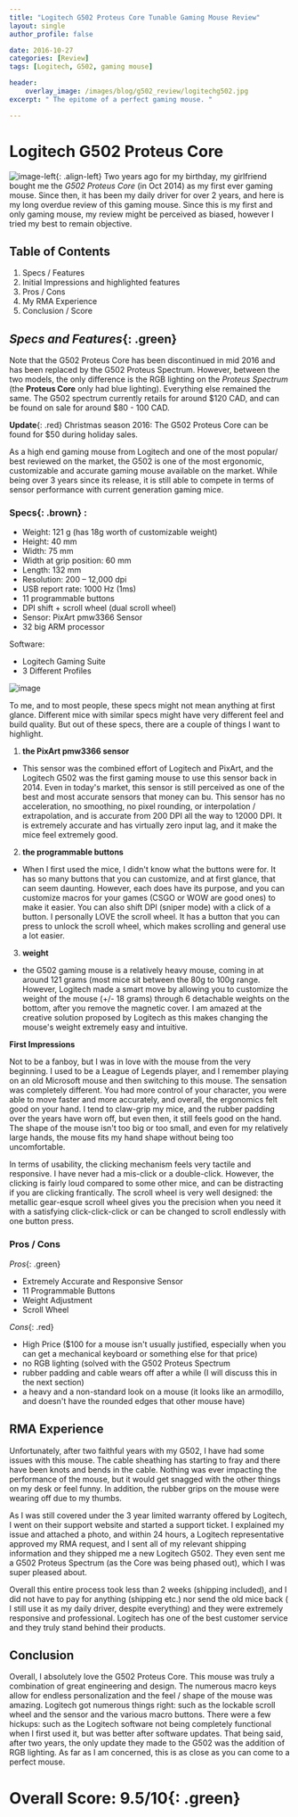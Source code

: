 ```yaml
---
title: "Logitech G502 Proteus Core Tunable Gaming Mouse Review"
layout: single
author_profile: false

date: 2016-10-27
categories: [Review]
tags: [Logitech, G502, gaming mouse]

header:
    overlay_image: /images/blog/g502_review/logitechg502.jpg
excerpt: " The epitome of a perfect gaming mouse. " 

---
```


# Logitech G502 Proteus Core 

![image-left](/images/blog/g502_review/mice1.png){: .align-left}
Two years ago for my birthday, my girlfriend bought me the *G502 Proteus Core* (in Oct 2014) as my first ever gaming mouse. Since then, it has been my daily driver for over 2 years, and here is my long overdue review of this gaming mouse. Since this is my first and only gaming mouse, my review might be perceived as biased, however I tried my best to remain objective. 

## Table of Contents 
1. Specs / Features 
2. Initial Impressions and highlighted features
4. Pros / Cons 
5. My RMA Experience 
6. Conclusion / Score 

## *Specs and Features*{: .green}
Note that the G502 Proteus Core has been discontinued in mid 2016 and has been replaced by the G502 Proteus Spectrum. However, between the two models, the only difference is the RGB lighting on the *Proteus Spectrum* (the **Proteus Core** only had blue lighting). Everything else remained the same. The G502 spectrum currently retails for around $120 CAD, and can be found on sale for around $80 - 100 CAD. 

**Update**{: .red} Christmas season 2016: The G502 Proteus Core can be found for $50 during holiday sales. 

As a high end gaming mouse from Logitech and one of the most popular/ best reviewed on the market, the G502 is one of the most ergonomic, customizable and accurate gaming mouse available on the market. While being over 3 years since its release, it is still able to compete in terms of sensor performance with current generation gaming mice. 

### **Specs**{: .brown} : 
  - Weight: 121 g (has 18g worth of customizable weight) 
  - Height: 40 mm
  - Width: 75 mm
  - Width at grip position: 60 mm
  - Length: 132 mm
  - Resolution: 200 – 12,000 dpi
  - USB report rate: 1000 Hz (1ms)
  - 11 programmable buttons 
  - DPI shift + scroll wheel (dual scroll wheel)
  - Sensor: PixArt pmw3366 Sensor 
  - 32 big ARM processor 

Software: 
  - Logitech Gaming Suite 
  - 3 Different Profiles 
  
![image](/images/blog/g502_review/software.jpg)

To me, and to most people, these specs might not mean anything at first glance. Different mice with similar specs might have very different feel and build quality. But out of these specs, there are a couple of things I want to highlight. 
1. **the PixArt pmw3366 sensor**
- This sensor was the combined effort of Logitech and PixArt, and the Logitech G502 was the first gaming mouse to use this sensor back in 2014. Even in today's market, this sensor is still perceived as one of the best and most accurate sensors that money can bu. This sensor has no acceleration, no smoothing, no pixel rounding, or interpolation / extrapolation, and is accurate from 200 DPI all the way to 12000 DPI. It is extremely accurate and has virtually zero input lag, and it make the mice feel extremely good. 
2. **the programmable buttons**
- When I first used the mice, I didn't know what the buttons were for. It has so many buttons that you can customize, and at first glance, that can seem daunting. However, each does have its purpose, and you can customize macros for your games (CSGO or WOW are good ones) to make it easier. You can also shift DPI (sniper mode) with a click of a button. I personally LOVE the scroll wheel. It has a button that you can press to unlock the scroll wheel, which makes scrolling and general use a lot easier. 
3. **weight**
- the G502 gaming mouse is a relatively heavy mouse, coming in at around 121 grams (most mice sit between the 80g to 100g range. However, Logitech made a smart move by allowing you to customize the weight of the mouse (+/- 18 grams) through 6 detachable weights on the bottom, after you remove the magnetic cover. I am amazed at the creative solution proposed by Logitech as this makes changing the mouse's weight extremely easy and intuitive. 

**First Impressions**

Not to be a fanboy, but I was in love with the mouse from the very beginning. I used to be a League of Legends player, and I remember playing on an old Microsoft mouse and then switching to this mouse. The sensation was completely different. You had more control of your character, you were able to move faster and more accurately, and overall, the ergonomics felt good on your hand. I tend to claw-grip my mice, and the rubber padding over the years have worn off, but even then, it still feels good on the hand. The shape of the mouse isn't too big or too small, and even for my relatively large hands, the mouse fits my hand shape without being too uncomfortable. 

In terms of usability, the clicking mechanism feels very tactile and responsive. I have never had a mis-click or a double-click. However, the clicking is fairly loud compared to some other mice, and can be distracting if you are clicking frantically. 
The scroll wheel is very well designed: the metallic gear-esque scroll wheel gives you the precision when you need it with a satisfying click-click-click or can be changed to scroll endlessly with one button press. 

### Pros / Cons 
*Pros*{: .green}
- Extremely Accurate and Responsive Sensor 
- 11 Programmable Buttons 
- Weight Adjustment 
- Scroll Wheel 

*Cons*{: .red}
- High Price ($100 for a mouse isn't usually justified, especially when you can get a mechanical keyboard or something else for that price) 
- no RGB lighting (solved with the G502 Proteus Spectrum 
- rubber padding and cable wears off after a while (I will discuss this in the next section) 
- a heavy and a non-standard look on a mouse (it looks like an armodillo, and doesn't have the rounded edges that other mouse have) 

## RMA Experience 

Unfortunately, after two faithful years with my G502, I have had some issues with this mouse. The cable sheathing has starting to fray and there have been knots and bends in the cable. Nothing was ever impacting the performance of the mouse, but it would get snagged with the other things on my desk or feel funny. In addition, the rubber grips on the mouse were wearing off due to my thumbs. 

As I was still covered under the 3 year limited warranty offered by Logitech, I went on their support website and started a support ticket. I explained my issue and attached a photo, and within 24 hours, a Logitech representative approved my RMA request, and I sent all of my relevant shipping information and they shipped me a new Logitech G502. They even sent me a G502 Proteus Spectrum (as the Core was being phased out), which I was super pleased about. 

Overall this entire process took less than 2 weeks (shipping included), and I did not have to pay for anything (shipping etc.) nor send the old mice back ( I still use it as my daily driver, despite everything) and they were extremely responsive and professional. Logitech has one of the best customer service and they truly stand behind their products. 

## Conclusion 

Overall, I absolutely love the G502 Proteus Core. This mouse was truly a combination of great engineering and design. The numerous macro keys allow for endless personalization and the feel / shape of the mouse was amazing. Logitech got numerous things right: such as the lockable scroll wheel and the sensor and the various macro buttons. There were a few hickups: such as the Logitech software not being completely functional when I first used it, but was better after software updates. That being said, after two years, the only update they made to the G502 was the addition of RGB lighting. As far as I am concerned, this is as close as you can come to a perfect mouse. 

# **Overall Score: 9.5/10**{: .green}
